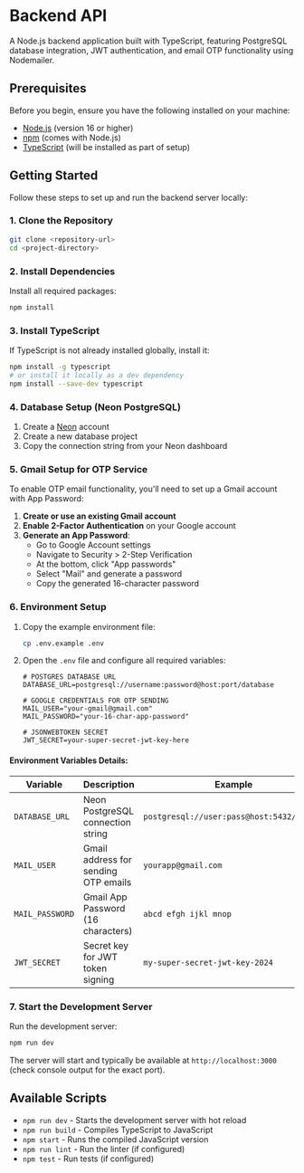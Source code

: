 # Backend API

A Node.js backend application built with TypeScript, featuring PostgreSQL database integration, JWT authentication, and email OTP functionality using Nodemailer.

## Prerequisites

Before you begin, ensure you have the following installed on your machine:

- [Node.js](https://nodejs.org/) (version 16 or higher)
- [npm](https://www.npmjs.com/) (comes with Node.js)
- [TypeScript](https://www.typescriptlang.org/) (will be installed as part of setup)

## Getting Started

Follow these steps to set up and run the backend server locally:

### 1. Clone the Repository

```bash
git clone <repository-url>
cd <project-directory>
```

### 2. Install Dependencies

Install all required packages:

```bash
npm install
```

### 3. Install TypeScript

If TypeScript is not already installed globally, install it:

```bash
npm install -g typescript
# or install it locally as a dev dependency
npm install --save-dev typescript
```

### 4. Database Setup (Neon PostgreSQL)

1. Create a [Neon](https://neon.tech/) account
2. Create a new database project
3. Copy the connection string from your Neon dashboard

### 5. Gmail Setup for OTP Service

To enable OTP email functionality, you'll need to set up a Gmail account with App Password:

1. **Create or use an existing Gmail account**
2. **Enable 2-Factor Authentication** on your Google account
3. **Generate an App Password**:
   - Go to Google Account settings
   - Navigate to Security > 2-Step Verification
   - At the bottom, click "App passwords"
   - Select "Mail" and generate a password
   - Copy the generated 16-character password

### 6. Environment Setup

1. Copy the example environment file:
   ```bash
   cp .env.example .env
   ```

2. Open the `.env` file and configure all required variables:
   ```env
   # POSTGRES DATABASE URL
   DATABASE_URL=postgresql://username:password@host:port/database

   # GOOGLE CREDENTIALS FOR OTP SENDING
   MAIL_USER="your-gmail@gmail.com"
   MAIL_PASSWORD="your-16-char-app-password"

   # JSONWEBTOKEN SECRET
   JWT_SECRET=your-super-secret-jwt-key-here
   ```

#### Environment Variables Details:

| Variable | Description | Example |
|----------|-------------|---------|
| `DATABASE_URL` | Neon PostgreSQL connection string | `postgresql://user:pass@host:5432/dbname` |
| `MAIL_USER` | Gmail address for sending OTP emails | `yourapp@gmail.com` |
| `MAIL_PASSWORD` | Gmail App Password (16 characters) | `abcd efgh ijkl mnop` |
| `JWT_SECRET` | Secret key for JWT token signing | `my-super-secret-jwt-key-2024` |

### 7. Start the Development Server

Run the development server:

```bash
npm run dev
```

The server will start and typically be available at `http://localhost:3000` (check console output for the exact port).

## Available Scripts

- `npm run dev` - Starts the development server with hot reload
- `npm run build` - Compiles TypeScript to JavaScript
- `npm start` - Runs the compiled JavaScript version
- `npm run lint` - Run the linter (if configured)
- `npm test` - Run tests (if configured)
